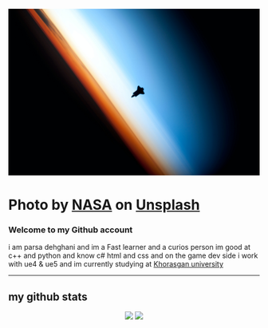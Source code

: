
![nasa shuttle'](img/nasa-7Cz6bWjdlDs-unsplash.jpg)
# Photo by <a href="https://unsplash.com/@nasa?utm_source=unsplash&utm_medium=referral&utm_content=creditCopyText">NASA</a> on <a href="https://unsplash.com/?utm_source=unsplash&utm_medium=referral&utm_content=creditCopyText">Unsplash</a>
### Welcome to my Github account
i am parsa dehghani and im a Fast learner and a curios person im good at c++ and python and know c# html and css and on the game dev side i work with ue4 & ue5 and im currently studying at [Khorasgan university](http://en.isfahan.iau.ir/)  

---
## my github stats
<p align = "center">
  <img src = "https://github-readme-stats.vercel.app/api?username=Gamer2030a&show_icons=true&theme=bear" width = 400>
  <img src = "https://github-readme-streak-stats.herokuapp.com?user=Gamer2030a&theme=dark&hide_border=true" width = 400>
</p>